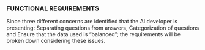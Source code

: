 ### FUNCTIONAL REQUIREMENTS

Since three different concerns are identified that the AI developer is presenting: Separating questions from answers, Categorization of questions and Ensure that the data used is “balanced”; the requirements will be broken down considering these issues.